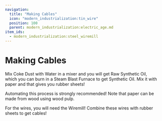 ```yaml
---
navigation:
  title: "Making Cables"
  icon: "modern_industrialization:tin_wire"
  position: 100
  parent: modern_industrialization:electric_age.md
item_ids:
  - modern_industrialization:steel_wiremill
---
```


# Making Cables

Mix Coke Dust with Water in a mixer and you will get Raw Synthetic Oil, which you can burn in a Steam Blast Furnace to get Synthetic Oil. Mix it with paper and that gives you rubber sheets!

Automating this process is strongly recommended! Note that paper can be made from wood using wood pulp.

For the wires, you will need the Wiremill! Combine these wires with rubber sheets to get cables!

<Recipe id="modern_industrialization:steam_age/steel/wiremill_asbl" />

